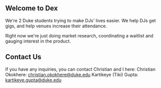 ## Welcome to Dex

We're 2 Duke students trying to make DJs' lives easier. We help DJs get gigs, and help venues increase their attendance.

Right now we're just doing market research, coordinating a waitlist and gauging interest in the product.

## Contact Us
If you have any inquiries, you can contact Christian and I here:
Christian Okokhere: christian.okokhere@duke.edu
Kartikeye (Tiki) Gupta: kartikeye.gupta@duke.edu